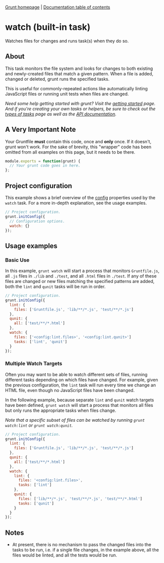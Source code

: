 [Grunt homepage](https://github.com/cowboy/grunt) | [Documentation table of contents](toc.md)

# watch (built-in task)

Watches files for changes and runs task(s) when they do so.

## About

This task monitors the file system and looks for changes to both existing and newly-created files that match a given pattern. When a file is added, changed or deleted, grunt runs the specified tasks.

This is useful for commonly-repeated actions like automatically linting JavaScript files or running unit tests when files are changed.

_Need some help getting started with grunt? Visit the [getting started](getting_started.md) page. And if you're creating your own tasks or helpers, be sure to check out the [types of tasks](types_of_tasks.md) page as well as the [API documentation](api.md)._

## A Very Important Note
Your Gruntfile **must** contain this code, once and **only** once. If it doesn't, grunt won't work. For the sake of brevity, this "wrapper" code has been omitted from all examples on this page, but it needs to be there.

```javascript
module.exports = function(grunt) {
  // Your grunt code goes in here.
};
```

## Project configuration

This example shows a brief overview of the [config](api_config.md) properties used by the `watch` task. For a more in-depth explanation, see the usage examples.

```javascript
// Project configuration.
grunt.initConfig({
  // Configuration options.
  watch: {}
});
```

## Usage examples

### Basic Use

In this example, `grunt watch` will start a process that monitors `Gruntfile.js`, all `.js` files in `./lib` and `./test`, and all `.html` files in `./test`. If any of these files are changed or new files matching the specified patterns are added, both the `lint` and `qunit` tasks will be run in order.

```javascript
// Project configuration.
grunt.initConfig({
  lint: {
    files: ['Gruntfile.js', 'lib/**/*.js', 'test/**/*.js']
  },
  qunit: {
    all: ['test/**/*.html']
  },
  watch: {
    files: ['<config:lint.files>', '<config:lint.qunit>']
    tasks: ['lint', 'qunit']
  }
});
```

### Multiple Watch Targets

Often you may want to be able to watch different sets of files, running different tasks depending on which files have changed. For example, given the previous configuration, the `lint` task will run every time we change an HTML file, even though no JavaScript files have been changed.

In the following example, because separate `lint` and `qunit` watch targets have been defined, `grunt watch` will start a process that monitors all files but only runs the appropriate tasks when files change.

_Note that a specific subset of files can be watched by running `grunt watch:lint` or `grunt watch:qunit`._

```javascript
// Project configuration.
grunt.initConfig({
  lint: {
    files: ['Gruntfile.js', 'lib/**/*.js', 'test/**/*.js']
  },
  qunit: {
    all: ['test/**/*.html']
  },
  watch: {
    lint: {
      files: '<config:lint.files>',
      tasks: ['lint']
    },
    qunit: {
      files: ['lib/**/*.js', 'test/**/*.js', 'test/**/*.html']
      tasks: ['qunit']
    }
  }
});
```

## Notes

* At present, there is no mechanism to pass the changed files into the tasks to be run, i.e. if a single file changes, in the example above, all the files would be linted, and all the tests would be run.
